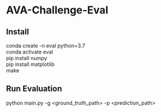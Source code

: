 # AVA-Challenge-Eval

## Install  
conda create -n eval python=3.7  
conda activate eval  
pip install numpy  
pip install matplotlib  
make  

## Run Evaluation  
python main.py -g <ground_truth_path> -p <prediction_path>
